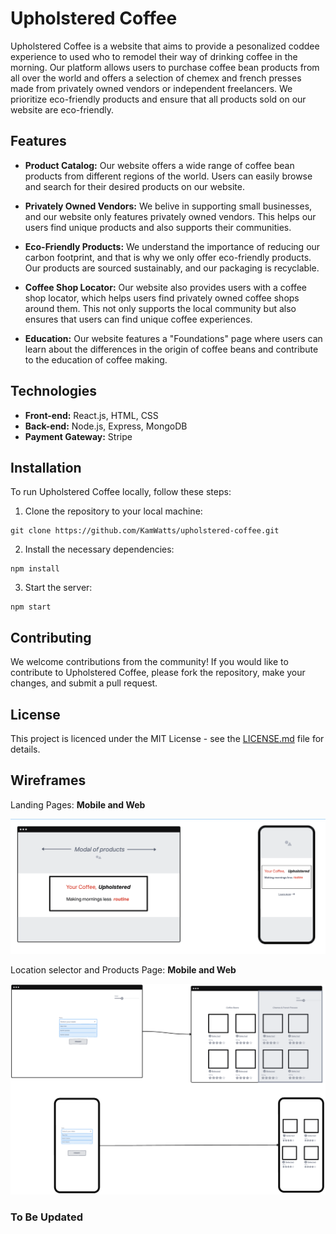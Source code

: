 # Upholstered Coffee

Upholstered Coffee is a website that aims to provide a pesonalized coddee experience to used who to remodel their way of drinking coffee in the morning. Our platform allows users to purchase coffee bean products from all over the world and offers a selection of chemex and french presses made from privately owned vendors or independent freelancers. We prioritize eco-friendly products and ensure that all products sold on our website are eco-friendly.

## Features

* **Product Catalog:**  Our website offers a wide range of coffee bean products from different regions of the world. Users can easily browse and search for their desired products on our website.

* **Privately Owned Vendors:** We belive in supporting small businesses, and our website only features privately owned vendors. This helps our users find unique products and also supports their communities.

* **Eco-Friendly Products:** We understand the importance of reducing our carbon footprint, and that is why we only offer eco-friendly products. Our products are sourced sustainably, and our packaging is recyclable.

* **Coffee Shop Locator:** Our website also provides users with a coffee shop locator, which helps users find privately owned coffee shops around them. This not only supports the local community but also ensures that users can find unique coffee experiences.

* **Education:** Our website features a "Foundations" page where users can learn about the differences in the origin of coffee beans and contribute to the education of coffee making.

## Technologies

* **Front-end:** React.js, HTML, CSS
* **Back-end:** Node.js, Express, MongoDB
* **Payment Gateway:** Stripe

## Installation

To run Upholstered Coffee locally, follow these steps:

1. Clone the repository to your local machine:

``` text
git clone https://github.com/KamWatts/upholstered-coffee.git
```

2. Install the necessary dependencies:

```text
npm install
```

3. Start the server:

```text
npm start
```

## Contributing

We welcome contributions from the community! If you would like to contribute to Upholstered Coffee, please fork the repository, make your changes, and submit a pull request.

## License

This project is licenced under the MIT License - see the [LICENSE.md](/LICENSE) file for details.

## Wireframes

Landing Pages: **Mobile and Web**

![Landing](/images/wireframes/landingpage.png)

Location selector and Products Page: **Mobile and Web**

![Location/Products](/images/wireframes/locationandproducts.png)

### To Be Updated
